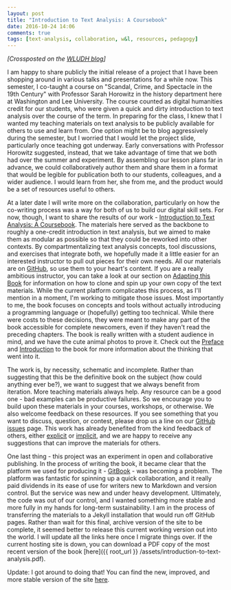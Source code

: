 ```yaml
---
layout: post
title: "Introduction to Text Analysis: A Coursebook"
date: 2016-10-24 14:06
comments: true
tags: [text-analysis, collaboration, w&l, resources, pedagogy]
---
```


*[Crossposted on the [WLUDH blog](http://digitalhumanities.wlu.edu/blog/2016/10/27/introduction-to-text-analysis-a-coursebook/)]*

I am happy to share publicly the initial release of a project that I have been shopping around in various talks and presentations for a while now. This semester, I co-taught a course on "Scandal, Crime, and Spectacle in the 19th Century" with Professor Sarah Horowitz in the history department here at Washington and Lee University. The course counted as digital humanities credit for our students, who were given a quick and dirty introduction to text analysis over the course of the term. In preparing for the class, I knew that I wanted my teaching materials on text analysis to be publicly available for others to use and learn from. One option might be to blog aggressively during the semester, but I worried that I would let the project slide, particularly once teaching got underway. Early conversations with Professor Horowitz suggested, instead, that we take advantage of time that we both had over the summer and experiment. By assembling our lesson plans far in advance, we could collaboratively author them and share them in a format that would be legible for publication both to our students, colleagues, and a wider audience. I would learn from her, she from me, and the product would be a set of resources useful to others.

At a later date I will write more on the collaboration, particularly on how the co-writing process was a way for both of us to build our digital skill sets. For now, though, I want to share the results of our work - [Introduction to Text Analysis: A Coursebook](http://walshbr.com/textanalysiscoursebook/). The materials here served as the backbone to roughly a one-credit introduction in text analysis, but we aimed to make them as modular as possible so that they could be reworked into other contexts. By compartmentalizing text analysis concepts, tool discussions, and exercises that integrate both, we hopefully made it a little easier for an interested instructor to pull out pieces for their own needs. All our materials are on [GitHub](https://github.com/walshbr/textanalysiscoursebook/), so use them to your heart's content. If you are a really ambitious instructor, you can take a look at our section on [Adapting this Book](http://walshbr.com/textanalysiscoursebook/book/conclusion/adapting/) for information on how to clone and spin up your own copy of the text materials. While the current platform complicates this process, as I'll mention in a moment, I'm working to mitigate those issues. Most importantly to me, the book focuses on concepts and tools without actually introducing a programming language or (hopefully) getting too technical. While there were costs to these decisions, they were meant to make any part of the book accessible for complete newcomers, even if they haven't read the preceding chapters. The book is really written with a student audience in mind, and we have the cute animal photos to prove it. Check out the [Preface](http://walshbr.com/textanalysiscoursebook/book/README/) and [Introduction](http://walshbr.com/textanalysiscoursebook/book/introduction/for-instructors/) to the book for more information about the thinking that went into it.

The work is, by necessity, schematic and incomplete. Rather than suggesting that this be the definitive book on the subject (how could anything ever be?), we want to suggest that we always benefit from iteration. More teaching materials always help. Any resource can be a good one - bad examples can be productive failures. So we encourage you to build upon these materials in your courses, workshops, or otherwise. We also welcome feedback on these resources. If you see something that you want to discuss, question, or contest, please drop us a line on our [GitHub issues](https://github.com/walshbr/textanalysiscoursebook/issues) page. This work has already benefited from the kind feedback of others, either [explicit](http://walshbr.com/textanalysiscoursebook/book/acknowledgements/) or [implicit](http://walshbr.com/textanalysiscoursebook/book/conclusion/resources/), and we are happy to receive any suggestions that can improve the materials for others. 

One last thing - this project was an experiment in open and collaborative publishing. In the process of writing the book, it became clear that the platform we used for producing it - [GitBook](https://www.gitbook.com/) - was becoming a problem. The platform was fantastic for spinning up a quick collaboration, and it really paid dividends in its ease of use for writers new to Markdown and version control. But the service was new and under heavy development. Ultimately, the code was out of our control, and I wanted something more stable and more fully in my hands for long-term sustainability. I am in the process of transferring the materials to a Jekyll installation that would run off GitHub pages. Rather than wait for this final, archive version of the site to be complete, it seemed better to release this current working version out into the world. I will update all the links here once I migrate things over. If the current hosting site is down, you can download a PDF copy of the most recent version of the book [here]({{ root_url }} /assets/introduction-to-text-analysis.pdf).

Update: I got around to doing that! You can find the new, improved, and more stable version of the site [here](http://walshbr.com/textanalysiscoursebook/).